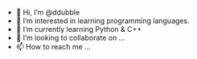 - 👋 Hi, I’m @ddubble
- 👀 I’m interested in learning programming languages.
- 🌱 I’m currently learning Python & C++
- 💞️ I’m looking to collaborate on ...
- 📫 How to reach me ...

<!---
ddubble/ddubble is a ✨ special ✨ repository because its `README.md` (this file) appears on your GitHub profile.
You can click the Preview link to take a look at your changes.
--->
